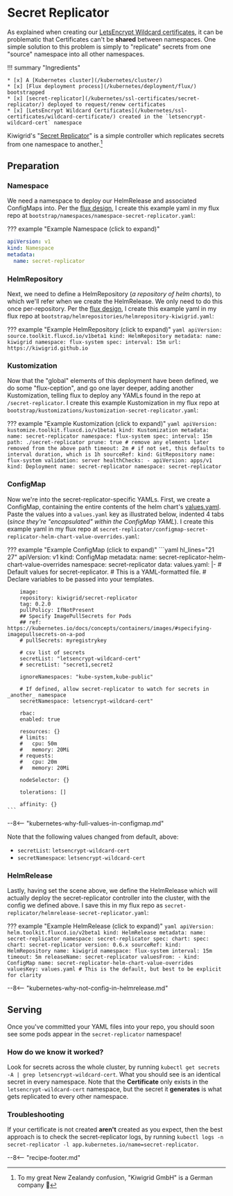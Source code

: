 # Secret Replicator

As explained when creating our [LetsEncrypt Wildcard certificates](/kubernetes/ssl-certificates/wildcard-certificate/), it can be problematic that Certificates can't be **shared** between namespaces. One simple solution to this problem is simply to "replicate" secrets from one "source" namespace into all other namespaces.

!!! summary "Ingredients"

    * [x] A [Kubernetes cluster](/kubernetes/cluster/) 
    * [x] [Flux deployment process](/kubernetes/deployment/flux/) bootstrapped
    * [x] [secret-replicator](/kubernetes/ssl-certificates/secret-replicator/) deployed to request/renew certificates
    * [x] [LetsEncrypt Wildcard Certificates](/kubernetes/ssl-certificates/wildcard-certificate/) created in the `letsencrypt-wildcard-cert` namespace

Kiwigrid's "[Secret Replicator](https://github.com/kiwigrid/secret-replicator)" is a simple controller which replicates secrets from one namespace to another.[^1]

## Preparation

### Namespace

We need a namespace to deploy our HelmRelease and associated ConfigMaps into. Per the [flux design](/kubernetes/deployment/flux/), I create this example yaml in my flux repo at `bootstrap/namespaces/namespace-secret-replicator.yaml`:

??? example "Example Namespace (click to expand)"

```yaml
apiVersion: v1
kind: Namespace
metadata:
  name: secret-replicator
```

### HelmRepository

Next, we need to define a HelmRepository (*a repository of helm charts*), to which we'll refer when we create the HelmRelease. We only need to do this once per-repository. Per the [flux design](/kubernetes/deployment/flux/), I create this example yaml in my flux repo at `bootstrap/helmrepositories/helmrepository-kiwigrid.yaml`:

??? example "Example HelmRepository (click to expand)"
    ```yaml
    apiVersion: source.toolkit.fluxcd.io/v1beta1
    kind: HelmRepository
    metadata:
      name: kiwigrid
      namespace: flux-system
    spec:
      interval: 15m
      url: https://kiwigrid.github.io
    ```

### Kustomization

Now that the "global" elements of this deployment have been defined, we do some "flux-ception", and go one layer deeper, adding another Kustomization, telling flux to deploy any YAMLs found in the repo at `/secret-replicator`. I create this example Kustomization in my flux repo at `bootstrap/kustomizations/kustomization-secret-replicator.yaml`:

??? example "Example Kustomization (click to expand)"
    ```yaml
    apiVersion: kustomize.toolkit.fluxcd.io/v1beta1
    kind: Kustomization
    metadata:
      name: secret-replicator
      namespace: flux-system
    spec:
      interval: 15m
      path: ./secret-replicator
      prune: true # remove any elements later removed from the above path
      timeout: 2m # if not set, this defaults to interval duration, which is 1h
      sourceRef:
        kind: GitRepository
        name: flux-system
      validation: server
      healthChecks:
        - apiVersion: apps/v1
          kind: Deployment
          name: secret-replicator
          namespace: secret-replicator
    ```

### ConfigMap

Now we're into the secret-replicator-specific YAMLs. First, we create a ConfigMap, containing the entire contents of the helm chart's [values.yaml](https://github.com/kiwigrid/helm-charts/blob/master/charts/secret-replicator/values.yaml). Paste the values into a `values.yaml` key as illustrated below, indented 4 tabs (*since they're "encapsulated" within the ConfigMap YAML*). I create this example yaml in my flux repo at `secret-replicator/configmap-secret-replicator-helm-chart-value-overrides.yaml`:

??? example "Example ConfigMap (click to expand)"
    ```yaml  hl_lines="21 27"
    apiVersion: v1
    kind: ConfigMap
    metadata:
      name: secret-replicator-helm-chart-value-overrides
      namespace: secret-replicator
    data:
      values.yaml: |-
        # Default values for secret-replicator.
        # This is a YAML-formatted file.
        # Declare variables to be passed into your templates.

        image:
        repository: kiwigrid/secret-replicator
        tag: 0.2.0
        pullPolicy: IfNotPresent
        ## Specify ImagePullSecrets for Pods
        ## ref: https://kubernetes.io/docs/concepts/containers/images/#specifying-imagepullsecrets-on-a-pod
        # pullSecrets: myregistrykey

        # csv list of secrets
        secretList: "letsencrypt-wildcard-cert"
        # secretList: "secret1,secret2

        ignoreNamespaces: "kube-system,kube-public"

        # If defined, allow secret-replicator to watch for secrets in _another_ namespace
        secretNamespace: letsencrypt-wildcard-cert"

        rbac:
        enabled: true

        resources: {}
        # limits:
        #   cpu: 50m
        #   memory: 20Mi
        # requests:
        #   cpu: 20m
        #   memory: 20Mi

        nodeSelector: {}

        tolerations: []

        affinity: {}
    ```
--8<-- "kubernetes-why-full-values-in-configmap.md"

Note that the following values changed from default, above:

* `secretList`: `letsencrypt-wildcard-cert`
* `secretNamespace`: `letsencrypt-wildcard-cert`

### HelmRelease

Lastly, having set the scene above, we define the HelmRelease which will actually deploy the secret-replicator controller into the cluster, with the config we defined above. I save this in my flux repo as `secret-replicator/helmrelease-secret-replicator.yaml`:

??? example "Example HelmRelease (click to expand)"
    ```yaml
      apiVersion: helm.toolkit.fluxcd.io/v2beta1
      kind: HelmRelease
      metadata:
        name: secret-replicator
        namespace: secret-replicator
      spec:
        chart:
          spec:
            chart: secret-replicator
            version: 0.6.x
            sourceRef:
              kind: HelmRepository
              name: kiwigrid
              namespace: flux-system
        interval: 15m
        timeout: 5m
        releaseName: secret-replicator
        valuesFrom:
        - kind: ConfigMap
          name: secret-replicator-helm-chart-value-overrides
          valuesKey: values.yaml # This is the default, but best to be explicit for clarity
    ```

--8<-- "kubernetes-why-not-config-in-helmrelease.md"

## Serving

Once you've committed your YAML files into your repo, you should soon see some pods appear in the `secret-replicator` namespace!

### How do we know it worked?

Look for secrets across the whole cluster, by running `kubectl get secrets -A | grep letsencrypt-wildcard-cert`. What you should see is an identical secret in every namespace. Note that the **Certificate** only exists in the `letsencrypt-wildcard-cert` namespace, but the secret it **generates** is what gets replicated to every other namespace.

### Troubleshooting

If your certificate is not created **aren't** created as you expect, then the best approach is to check the secret-replicator logs, by running `kubectl logs -n secret-replicator -l app.kubernetes.io/name=secret-replicator`.

--8<-- "recipe-footer.md"

[^1]: To my great New Zealandy confusion, "Kiwigrid GmbH" is a German company :shrug:
